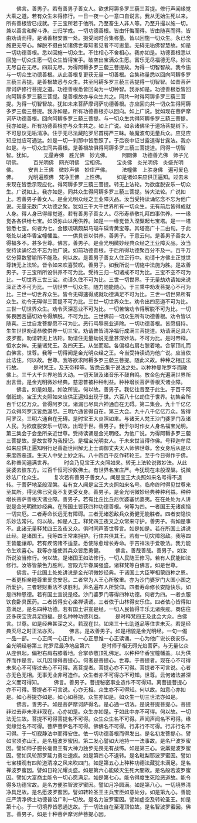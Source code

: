 <!-- { "loadSidebar": true } -->
　　佛言。善男子。若有善男子善女人。欲求阿耨多罗三藐三菩提。修行声闻缘觉大乘之道。若有众生未得修行。一日一夜一心一意口自说言。我从无始生死以来。所有善根皆已成就。于三宝所若于他所。乃至畜生人非人等。乃至升撮以施一切。兼以善言和解斗诤。三归学戒。一切功德善根。皆由忏悔而得。皆由随喜而得。皆由劝请而得。是诸善根安置一处。摄受同时合集称量。皆以回施一切众生。永已舍施更无夺心。解脱不摄由如诸佛世尊知者见者不可思量。无碍无垢佛智慧故。如是一切功德善根。悉以回施一切众生。不住相心不舍相心。我亦如是。功德善根悉以回施一切众生愿一切众生皆得宝手。破空出宝满众生愿。富乐无尽福德无尽。妙法无尽自在无尽。四辩无尽。为得阿耨多罗三藐三菩提故。为得一切智智故。我今施与一切众生功德善根。从此善根复更获无量一切善根。合集称量悉以回向阿耨多罗三藐三菩提。是善根故悉与众生。共至阿耨多罗三藐三菩提得一切智智。如昔菩萨摩诃萨修行菩提之道。功德善根悉皆回向为一切种智。我亦如是。功德善根悉皆回向阿耨多罗三藐三菩提。是善根故亦与众生共之。同共一时得阿耨多罗三藐三菩提。为得一切智智故。犹如未来菩萨摩诃萨功德善根。亦应回向共一切众生得阿耨多罗三藐三菩提。我亦如是。所有功德善根亦以回向。如上广说。犹如现在菩萨摩诃萨功德善根。回向阿耨多罗三藐三菩提。与一切众生共得阿耨多罗三藐三菩提。我亦如是。所有功德善根亦与众生共之。如上广说。如余诸佛坐于道场菩提树下。不可思议无垢清净。住于无尽法藏陀罗尼首楞严三昧。破魔波旬无量兵众。应见应知应觉应可通达。如是一切一刹那中皆悉照了。于后夜中证甘露道得甘露法。我亦如是。与一切众生同共善根。是善根故俱得阿耨多罗三藐三菩提道。同得一切智智。犹如。
　　无量寿佛　胜光佛　妙光佛。
　　阿閦佛　功德善光佛　师子光明佛。
　　百光明佛　网光明佛　宝相佛。
　　宝炎佛　炎光明佛　炎盛光明佛。
　　安吉上王佛　微妙声佛　妙庄严佛。
　　法幢佛　上胜身佛　遍可爱色佛。
　　光明遍照佛　梵净王佛　上性佛。
　　如是诸如来应供正遍知。过去未来现在皆悉示现应化。得阿耨多罗三藐三菩提。转无上法轮。为欲度脱安乐一切众生。广说如上。我亦如是。同共众生得阿耨多罗三藐三菩提。转大法轮。广说如上。若善男子善女人。是金光明众经之王业障灭品。汝当受持读诵忆念不忘为他广说。无量无数广大功德之聚。犹如三千大千世界所有一切众生。无有前后皆得成就人身。得人身已得缘觉道。若有善男子善女人。尽形寿恭敬礼拜四事供养。一一缘觉各各供给七宝。如须弥山以用供养。如是一一缘觉皆入涅槃起七宝塔。是一一塔皆悉七宝。何者为七。金银琉璃颇梨马瑙车磲青黄宝等。其塔高广十二由旬。于此塔处以诸华香宝幢幡盖。一一供具皆以供养。善男子。于意云何。是善男子善女人得福多不。甚多世尊。佛言。善男子。是金光明微妙经典众经之王业障灭品。汝当受持读诵忆念不忘为他广说。如前功德善根。于后所得功德聚百分不及一。百千万亿分算数譬喻所不能及。何以故。是善男子善女人住正行中。劝请十方佛土正觉世尊转无上法轮。皆令如来欢喜赞叹。善男子。如我所说一切施中法施为胜。是故善男子。于三宝所所设供养不可为比。受持三归一切诸戒不可为比。三宝不空不可为比。一切世界三世三宝。劝请久住不可为比。三世一切世界。于无量劫劝请如来说深正法不可为比。一切世界一切众生。随力随能随心。于三乘中劝发菩提心不可为比。三世一切世界众生。皆令无碍速得成就功德满足不可为比。三世一切世界所有众生。劝令无碍得三菩提不可为比。三世一切世界众生。劝令出四恶道不可为比。三世一切世界众生。劝令灭深恶业不可为比。一切苦恼劝令得解脱不可为比。一切怖畏困苦逼切劝令得解脱。不可为比。三世佛前一切众生所有功德善根。劝令皆以随喜。三世自发菩提愿不可为比。恶行骂辱恶业道除。一切功德善根。皆愿摄持。生生世世劝请恭敬供养一切三宝。劝请普皆清净福行成满三菩提道。劝请满足具六波罗蜜。劝请转无上法轮。劝请住无量劫说无量甚深妙法。不可为比。是时帝释。恒水女神。无量诸梵王。及四天王。从坐而起。各偏袒右肩右膝着地。合掌顶礼而白佛言。世尊。我等一切得闻是金光明众经之王。今当受持读诵为他广说。应当依此法住。何以故。世尊。我等欲求阿耨多罗三藐三菩提。随此义故。种种之相正法行故。
　　是时梵王。及天帝释等。皆悉云集于说法之处。以种种曼陀罗华而散佛上。三千大千世界地皆大动。一切天鼓及诸音乐不鼓自鸣。放金色光遍满世界所出言音。是金光明微妙经典。慈恩普被种种利益。种种增长菩萨善根灭诸业障。
　　佛言。如是如是。如汝所说。何以故。善男子。我忆往昔至于此生。于百千阿僧祇劫。宝王大炎照如来应供正遍知出现于世。六百八十亿劫住于世界。初集会所百千亿亿万众。皆得阿罗汉。诸漏已尽具六神通自在无碍。第二集会。九十千亿亿万众得阿罗汉皆悉漏尽。三明六通皆得自在。第三大会。九十八千亿亿万众。皆得阿罗汉。三明六通自在无碍。是时宝王大炎照如来。与诸天人梵王沙门婆罗门及诸人民。为欲度脱安乐一切故。出现于世。善男子。我于尔时作女人身名福宝光明。第三集会于会坐所亲近世尊。受持读诵是金光明经。为他广说。为得阿耨多罗三藐三菩提故。是故世尊为我授记。是福宝光明女人。于未来世当得作佛。号释迦牟尼如来应供正遍知明行足善逝世间解无上士调御丈夫天人师佛世尊。舍女身后从是以来度四恶道。生天人中受上妙之乐。八十四百千反作转轮王。至于今日得作于佛。名称普闻遍满世界。
　　时会乃见宝王大炎照如来。转无上法轮说微妙法。从此娑婆去彼东方。过百千恒河沙数佛土。有世界名宝庄严。今犹现在未般涅槃。说微妙法广化众生。
　　复次若有善男子善女人。闻是宝王大炎照如来名号得不退转。于菩萨地至般涅槃。若有女人闻是宝王大炎照如来名号。临命终时得见世尊来至其所。得见佛已究竟不复更受女身。善男子。是金光明微妙经典种种利益。种种增长菩萨善根灭诸业障。善男子。若有比丘比丘尼优婆塞优婆夷。在在处处为人讲说是金光明微妙经典。在所国土皆获四种功德善根。何等为四。一者国王无诸疾恼一切灾厄。二者寿命长远无有障碍。三者无诸怨敌兵众勇健无能胜者。四者安隐快乐妙法常兴。何以故。如是人王。释梵四王夜叉之众常来守护。善男子。有如是事不。此诸无量释梵四王及夜叉众。俱时同声答世尊言。如是如是。若在所国土讲说此经。是诸国王。我等四王常来拥护。行住共俱其王。若有一切灾障怨敌。我等四王皆能禳却。若有疾恼诸不适意。悉使除愈增长寿命。于吉祥法于爱敬法。我力能令生欢喜心。我等亦能使其兵众皆悉勇健。
　　佛言。善哉善哉。善男子。如汝所说汝当修行。何以故。是诸国王如法修行。一切人民随王修习。若有人民能如法修行。汝等皆蒙色力胜利。宫殿光华眷属强盛。诸释梵等白佛言。如是世尊。
　　佛言。于此国土处处讲说是金光明微妙经典。于诸国土大臣宰相蒙四种之恩。一者更相亲睦尊重爱念安忍。二者常为人王心所敬重。亦为沙门婆罗门大国小国之所爱护。三者轻财重法不求胜利。声名遍布人所赞仰。四者寿命修长安隐快乐。如是四种恩德。若有国土宣说是经。沙门婆罗门等得四种功德。何者为四。一者衣服饮食卧具医药。二者皆得安心坐禅读诵。三者依于山林得安乐住。四者依心皆得如意满足。是名四种功德。若有国土讲宣是经。一切人民皆得丰乐无诸疾疫。商估往还多获宝货具足四福。是名种种功德利益。
　　是时释梵四王及此会大众。白佛言。世尊。如是经典甚深之义。若现在世。如来三十七助道品等住世未灭。若是经典灭尽之时正法亦灭。
　　佛言。是故善男子。如是相貌是金光明经。一句一偈一品一部。一心正闻一心正持。一心正思惟一心正读诵。一心为他广说长夜安乐。
金光明经卷第三
陀罗尼最净地品第六
　　是时师子相无碍光焰菩萨。与无量亿众从座俱起。偏袒右肩右膝着地。合掌恭敬顶礼佛足。以种种华香宝幢幡盖。以为供养而作是言。以几因缘得菩提心。何者是菩提心。世尊。于菩提者。现在心不可得未来心不可得过去心不可得。离菩提者。菩提心亦不可得。菩提者不可言说。心者亦无色无相。无事无业非可造作。众生者亦不可得亦不可知。世尊。云何诸法甚深之义而可得知。
　　佛言。善男子。菩提秘密事业造作不可得知。离菩提菩提心亦不可得。菩提者不可言说。心亦无相。众生亦不可得知。何以故。如意心亦如是。如心菩提亦如是。如心如菩提。众生亦如是。如众生一切三世法亦如是。
　　佛言。善男子。如是菩萨摩诃萨得名。是心通一切法。是说菩提菩提心。菩提非过去非未来非现在。心亦如是。众生亦如是。于如此中亦不可得。何以故。一切法无生故。菩提不可得菩提名不可得。众生众生名不可得。声闻声闻名不可得。缘觉缘觉名不可得。菩萨菩萨名不可得。佛佛名不可得。行非行不可得。行非行名不可得。于一切寂静法中而得安住。依一切功德善根而得发出。是名初发菩提心。譬如宝须弥山王。是名檀波罗蜜因。第二发心譬如大地持一一法事故。是名尸波罗蜜因。譬如师子臆长毫兽王有大神力独步无畏无有战怖。如是第三心。说羼提波罗蜜因。譬如风轮那罗延力勇壮速疾。如是第四心不退转。是名毗梨耶波罗蜜因。譬如七宝楼观有四阶道清凉之风来吹四门。如是第五心上种种功德法藏犹未满足。是名禅波罗蜜因。譬如日轮光耀炎盛。如是第六心能破灭生死大闇故。是名般若波罗蜜因。譬如大富商主能令一切心愿满足。如是第七心。能令得度生死险恶道故。能令得多功德宝故。是名方便胜智波罗蜜因。譬如月净圆满。如是第八心。一切境界清净具足故。是名愿波罗蜜因。譬如转轮圣王主兵宝臣如意处分。如是第九心。善能庄严清净佛土功德普洽广利一切故。是名力波罗蜜因。譬如虚空及转轮圣王。如是第十心。于一切境界皆悉通达故。于一切法自在至灌顶位故。是名智波罗蜜因。佛言。善男子。如是十种菩萨摩诃萨菩提心因。
